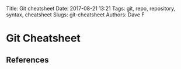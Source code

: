 Title: Git cheatsheet
Date: 2017-08-21 13:21
Tags: git, repo, repository, syntax, cheatsheet
Slugs: git-cheatsheet
Authors: Dave F

# Git Cheatsheet

## References
